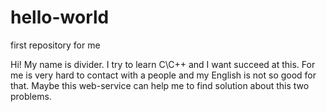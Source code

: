 # hello-world
first repository for me

Hi!
My name is divider. I try to learn C\C++ and I want succeed at this. For me is very hard to contact with a people and my English is not so good for that. Maybe this web-service can help me to find solution about this two problems.
